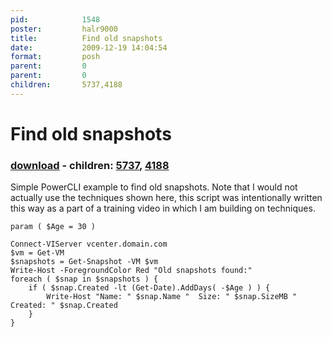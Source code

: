 ```yaml
---
pid:            1548
poster:         halr9000
title:          Find old snapshots
date:           2009-12-19 14:04:54
format:         posh
parent:         0
parent:         0
children:       5737,4188
---
```


# Find old snapshots

### [download](1548.ps1) - children: [5737](5737.md), [4188](4188.md)

Simple PowerCLI example to find old snapshots. Note that I would not actually use the techniques shown here, this script was intentionally written this way as a part of a training video in which I am building on techniques.

```posh
param ( $Age = 30 )

Connect-VIServer vcenter.domain.com
$vm = Get-VM
$snapshots = Get-Snapshot -VM $vm
Write-Host -ForegroundColor Red "Old snapshots found:"
foreach ( $snap in $snapshots ) {
	if ( $snap.Created -lt (Get-Date).AddDays( -$Age ) ) {
		Write-Host "Name: " $snap.Name "  Size: " $snap.SizeMB "  Created: " $snap.Created
	}
}

```
